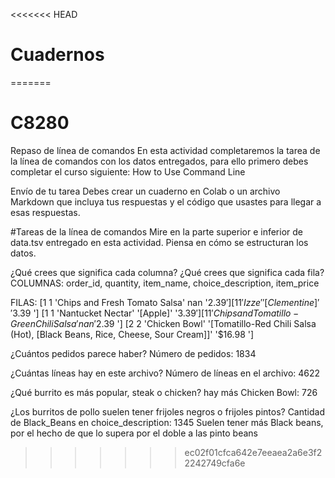 <<<<<<< HEAD
# Cuadernos
=======
# C8280

Repaso de línea de comandos
En esta actividad completaremos la tarea de la línea de comandos con los datos entregados, para ello primero debes completar el curso siguiente: How to Use Command Line

Envío de tu tarea
Debes crear un cuaderno en Colab o un archivo Markdown que incluya tus respuestas y el código que usastes para llegar a esas respuestas.

#Tareas de la línea de comandos
Mire en la parte superior e inferior de data.tsv entregado en esta actividad. Piensa en cómo se estructuran los datos. 

¿Qué crees que significa cada columna? ¿Qué crees que significa cada fila?
COLUMNAS:
order_id, quantity, item_name, choice_description, item_price

FILAS:
[1 1 'Chips and Fresh Tomato Salsa' nan '$2.39 ']
[1 1 'Izze' '[Clementine]' '$3.39 ']
[1 1 'Nantucket Nectar' '[Apple]' '$3.39 ']
[1 1 'Chips and Tomatillo-Green Chili Salsa' nan '$2.39 ']
[2 2 'Chicken Bowl'
'[Tomatillo-Red Chili Salsa (Hot), [Black Beans, Rice, Cheese, Sour Cream]]'
'$16.98 ']

¿Cuántos pedidos parece haber?
Número de pedidos: 1834


¿Cuántas líneas hay en este archivo?
Número de líneas en el archivo: 4622


¿Qué burrito es más popular, steak o chicken?
hay más Chicken Bowl: 726

¿Los burritos de pollo suelen tener frijoles negros o frijoles pintos?
Cantidad de Black_Beans en choice_description: 1345
Suelen tener más Black beans, por el hecho de que lo supera por el doble a las pinto beans
>>>>>>> ec02f01cfca642e7eeaea2a6e3f22242749cfa6e

